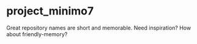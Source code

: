 # project_minimo7
Great repository names are short and memorable. Need inspiration? How about friendly-memory?
